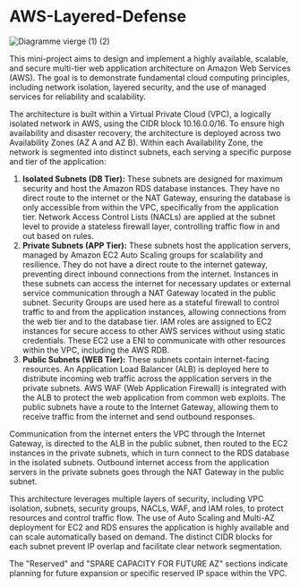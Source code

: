 # AWS-Layered-Defense
![Diagramme vierge (1) (2)](https://github.com/user-attachments/assets/ff3a7c39-6c4f-4c66-a995-aff7e417bf98)



This mini-project aims to design and implement a highly available, scalable, and secure multi-tier web application architecture on Amazon Web Services (AWS). The goal is to demonstrate fundamental cloud computing principles, including network isolation, layered security, and the use of managed services for reliability and scalability.

The architecture is built within a Virtual Private Cloud (VPC), a logically isolated network in AWS, using the CIDR block 10.16.0.0/16. To ensure high availability and disaster recovery, the architecture is deployed across two Availability Zones (AZ A and AZ B). Within each Availability Zone, the network is segmented into distinct subnets, each serving a specific purpose and tier of the application:

1. **Isolated Subnets (DB Tier):** These subnets are designed for maximum security and host the Amazon RDS database instances. They have no direct route to the internet or the NAT Gateway, ensuring the database is only accessible from within the VPC, specifically from the application tier. Network Access Control Lists (NACLs) are applied at the subnet level to provide a stateless firewall layer, controlling traffic flow in and out based on rules. 
2. **Private Subnets (APP Tier):** These subnets host the application servers, managed by Amazon EC2 Auto Scaling groups for scalability and resilience. They do not have a direct route to the internet gateway, preventing direct inbound connections from the internet. Instances in these subnets can access the internet for necessary updates or external service communication through a NAT Gateway located in the public subnet. Security Groups are used here as a stateful firewall to control traffic to and from the application instances, allowing connections from the web tier and to the database tier. IAM roles are assigned to EC2 instances for secure access to other AWS services without using static credentials. These EC2 use a ENI to communicate with other resources within the VPC, including the AWS RDB.
3. **Public Subnets (WEB Tier):** These subnets contain internet-facing resources. An Application Load Balancer (ALB) is deployed here to distribute incoming web traffic across the application servers in the private subnets. AWS WAF (Web Application Firewall) is integrated with the ALB to protect the web application from common web exploits. The public subnets have a route to the Internet Gateway, allowing them to receive traffic from the internet and send outbound responses.

Communication from the internet enters the VPC through the Internet Gateway, is directed to the ALB in the public subnet, then routed to the EC2 instances in the private subnets, which in turn connect to the RDS database in the isolated subnets. Outbound internet access from the application servers in the private subnets goes through the NAT Gateway in the public subnet.

This architecture leverages multiple layers of security, including VPC isolation, subnets, security groups, NACLs, WAF, and IAM roles, to protect resources and control traffic flow. The use of Auto Scaling and Multi-AZ deployment for EC2 and RDS ensures the application is highly available and can scale automatically based on demand. The distinct CIDR blocks for each subnet prevent IP overlap and facilitate clear network segmentation.

The "Reserved" and "SPARE CAPACITY FOR FUTURE AZ" sections indicate planning for future expansion or specific reserved IP space within the VPC.
